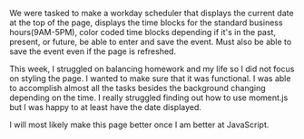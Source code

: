 We were tasked to make a workday scheduler that displays the current date at the top of the page, displays the time blocks for the standard business hours(9AM-5PM), color coded time blocks depending if it's in the past, present, or future, be able to enter and save the event. Must also be able to save the event even if the page is refreshed.

This week, I struggled on balancing homework and my life so I did not focus on styling the page. I wanted to make sure that it was functional. I was able to accomplish almost all the tasks besides the background changing depending on the time. I really struggled finding out how to use moment.js but I was happy to at least have the date displayed. 

I will most likely make this page better once I am better at JavaScript. 
